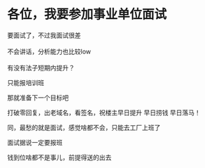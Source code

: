 # 各位，我要参加事业单位面试


要面试了，不过我面试很差<br />
<br />
不会讲话，分析能力也比较low<br />
<br />
有没有法子短期内提升？

只能报培训班

那就准备下一个目标吧

打破零回复，出老域名，看签名，祝楼主早日提升 早日捞钱 早日落马！

同，最愁的就是面试，感觉啥都不会，只能去工厂上班了

面试据说一定要报班

钱到位啥都不是事儿，前提得送的出去
